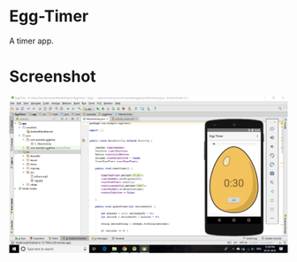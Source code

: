 # Egg-Timer
A timer app.

# Screenshot
![alt text](https://github.com/Pratyushx/Egg-Timer/blob/master/egg-timer.PNG)
